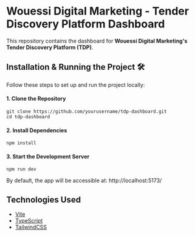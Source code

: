 # Wouessi Digital Marketing - Tender Discovery Platform Dashboard
This repository contains the dashboard for **Wouessi Digital Marketing's Tender Discovery Platform (TDP)**.

## Installation & Running the Project 🛠

Follow these steps to set up and run the project locally:

#### 1. Clone the Repository
```
git clone https://github.com/yourusername/tdp-dashboard.git
cd tdp-dashboard
```

#### 2. Install Dependencies
```
npm install
```

#### 3. Start the Development Server
```
npm run dev
```

By default, the app will be accessible at: http://localhost:5173/

## Technologies Used

- [Vite](https://vitejs.dev/)
- [TypeScript](https://www.typescriptlang.org/)
- [TailwindCSS](https://tailwindcss.com/) 